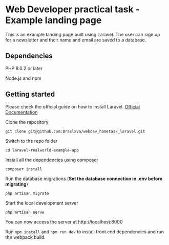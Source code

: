 # Web Developer practical task - Example landing page 

This is an example landing page built using Laravel. The user can sign up for a newsletter and their name and email are saved to a database. 

## Dependencies 

PHP 8.0.2 or later

Node.js and npm 


## Getting started 

Please check the official guide on how to install Laravel. [Official Documentation](https://laravel.com/docs/9.x)

Clone the repository

`git clone git@github.com:Braslava/webdev_hometask_laravel.git`

Switch to the repo folder 

`cd laravel-realworld-example-app`

Install all the dependencies using composer 

`composer install`

Run the database migrations (**Set the database connection in .env before migrating**)

`php artisan migrate`

Start the local development server 

`php artisan serve`

You can now access the server at http://localhost:8000

Run `npm install` and `npm run dev` to install front end dependencies and run the webpack build.


